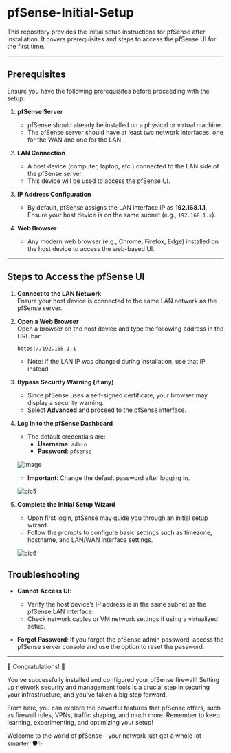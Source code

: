 # pfSense-Initial-Setup
This repository provides the initial setup instructions for pfSense after installation. It covers prerequisites and steps to access the pfSense UI for the first time.

---

## Prerequisites

Ensure you have the following prerequisites before proceeding with the setup:

1. **pfSense Server**  
   - pfSense should already be installed on a physical or virtual machine.
   - The pfSense server should have at least two network interfaces: one for the WAN and one for the LAN.

2. **LAN Connection**  
   - A host device (computer, laptop, etc.) connected to the LAN side of the pfSense server.
   - This device will be used to access the pfSense UI.

3. **IP Address Configuration**  
   - By default, pfSense assigns the LAN interface IP as **192.168.1.1**. Ensure your host device is on the same subnet (e.g., `192.168.1.x`).

4. **Web Browser**  
   - Any modern web browser (e.g., Chrome, Firefox, Edge) installed on the host device to access the web-based UI.

---

## Steps to Access the pfSense UI

1. **Connect to the LAN Network**  
   Ensure your host device is connected to the same LAN network as the pfSense server.

2. **Open a Web Browser**  
   Open a browser on the host device and type the following address in the URL bar:
   ```plaintext
   https://192.168.1.1
   ```
   - Note: If the LAN IP was changed during installation, use that IP instead.

3. **Bypass Security Warning (if any)**  
   - Since pfSense uses a self-signed certificate, your browser may display a security warning.
   - Select **Advanced** and proceed to the pfSense interface.

4. **Log in to the pfSense Dashboard**  
   - The default credentials are:
     - **Username**: `admin`
     - **Password**: `pfsense`

    ![image](https://github.com/user-attachments/assets/fcc22031-2808-4be9-85e4-8a625563eafb)

    - **Important**: Change the default password after logging in.
  

     ![pic5](https://github.com/user-attachments/assets/915e9ea9-f727-4d50-9540-8ffd272b4f35)


5. **Complete the Initial Setup Wizard**  
   - Upon first login, pfSense may guide you through an initial setup wizard.
   - Follow the prompts to configure basic settings such as timezone, hostname, and LAN/WAN interface settings.

    ![pic6](https://github.com/user-attachments/assets/5ea81559-a9c0-4577-8550-0e95957b0c67)


## Troubleshooting
- **Cannot Access UI**: 
  - Verify the host device’s IP address is in the same subnet as the pfSense LAN interface.
  - Check network cables or VM network settings if using a virtualized setup.

- **Forgot Password**: If you forgot the pfSense admin password, access the pfSense server console and use the option to reset the password.

---
🎉 Congratulations! 🎉

You've successfully installed and configured your pfSense firewall! Setting up network security and management tools is a crucial step in securing your infrastructure, and you've taken a big step forward.

From here, you can explore the powerful features that pfSense offers, such as firewall rules, VPNs, traffic shaping, and much more. Remember to keep learning, experimenting, and optimizing your setup!

Welcome to the world of pfSense – your network just got a whole lot smarter! 🛡️✨
